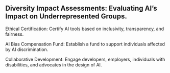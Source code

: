 ## Diversity Impact Assessments: Evaluating AI’s Impact on Underrepresented Groups.

Ethical Certification: Certify AI tools based on inclusivity, transparency, and fairness.

AI Bias Compensation Fund: Establish a fund to support individuals affected by AI discrimination.

Collaborative Development: Engage developers, employers, individuals with disabilities, and advocates in the design of AI.